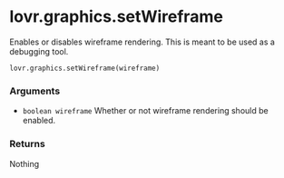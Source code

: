 <!--
category: reference
-->

lovr.graphics.setWireframe
===

Enables or disables wireframe rendering.  This is meant to be used as a debugging tool.

    lovr.graphics.setWireframe(wireframe)

### Arguments

- `boolean wireframe` Whether or not wireframe rendering should be enabled.

### Returns

Nothing
